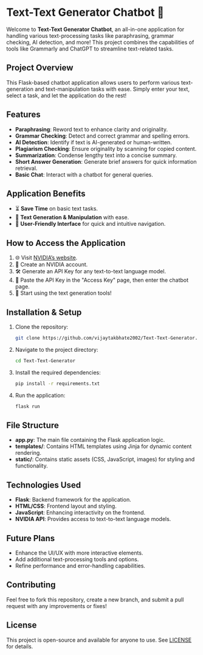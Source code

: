 # Text-Text Generator Chatbot 🚀

Welcome to **Text-Text Generator Chatbot**, an all-in-one application for handling various text-processing tasks like paraphrasing, grammar checking, AI detection, and more! This project combines the capabilities of tools like Grammarly and ChatGPT to streamline text-related tasks.

## Project Overview
This Flask-based chatbot application allows users to perform various text-generation and text-manipulation tasks with ease. Simply enter your text, select a task, and let the application do the rest!

## Features
- **Paraphrasing**: Reword text to enhance clarity and originality.
- **Grammar Checking**: Detect and correct grammar and spelling errors.
- **AI Detection**: Identify if text is AI-generated or human-written.
- **Plagiarism Checking**: Ensure originality by scanning for copied content.
- **Summarization**: Condense lengthy text into a concise summary.
- **Short Answer Generation**: Generate brief answers for quick information retrieval.
- **Basic Chat**: Interact with a chatbot for general queries.

## Application Benefits
- ⏳ **Save Time** on basic text tasks.
- 📝 **Text Generation & Manipulation** with ease.
- 🎯 **User-Friendly Interface** for quick and intuitive navigation.

## How to Access the Application
1. 🌐 Visit [NVIDIA’s website](https://build.nvidia.com/nvidia/llama-3_1-nemotron-70b-instruct).
2. 🔑 Create an NVIDIA account.
3. 🛠️ Generate an API Key for any text-to-text language model.
4. 🔗 Paste the API Key in the "Access Key" page, then enter the chatbot page.
5. 💬 Start using the text generation tools!

## Installation & Setup
1. Clone the repository:
   ```bash
   git clone https://github.com/vijaytakbhate2002/Text-Text-Generator.git
   ```
2. Navigate to the project directory:
   ```bash
   cd Text-Text-Generator
   ```
3. Install the required dependencies:
   ```bash
   pip install -r requirements.txt
   ```
4. Run the application:
   ```bash
   flask run
   ```

## File Structure
- **app.py**: The main file containing the Flask application logic.
- **templates/**: Contains HTML templates using Jinja for dynamic content rendering.
- **static/**: Contains static assets (CSS, JavaScript, images) for styling and functionality.

## Technologies Used
- **Flask**: Backend framework for the application.
- **HTML/CSS**: Frontend layout and styling.
- **JavaScript**: Enhancing interactivity on the frontend.
- **NVIDIA API**: Provides access to text-to-text language models.

## Future Plans
- Enhance the UI/UX with more interactive elements.
- Add additional text-processing tools and options.
- Refine performance and error-handling capabilities.

## Contributing
Feel free to fork this repository, create a new branch, and submit a pull request with any improvements or fixes!

## License
This project is open-source and available for anyone to use. See [LICENSE](LICENSE) for details.
